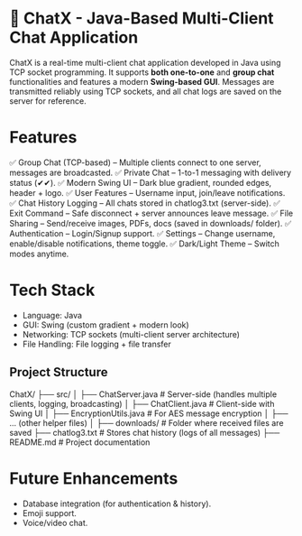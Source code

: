 # 💬 ChatX - Java-Based Multi-Client Chat Application

ChatX is a real-time multi-client chat application developed in Java using TCP socket programming. It supports **both one-to-one** and **group chat** functionalities and features a modern **Swing-based GUI**. Messages are transmitted reliably using TCP sockets, and all chat logs are saved on the server for reference.

# Features

✅ Group Chat (TCP-based) – Multiple clients connect to one server, messages are broadcasted.
✅ Private Chat – 1-to-1 messaging with delivery status (✔✔).
✅ Modern Swing UI – Dark blue gradient, rounded edges, header + logo.
✅ User Features – Username input, join/leave notifications.
✅ Chat History Logging – All chats stored in chatlog3.txt (server-side).
✅ Exit Command – Safe disconnect + server announces leave message.
✅ File Sharing – Send/receive images, PDFs, docs (saved in downloads/ folder).
✅ Authentication – Login/Signup support.
✅ Settings – Change username, enable/disable notifications, theme toggle.
✅ Dark/Light Theme – Switch modes anytime.

# Tech Stack

* Language: Java
* GUI: Swing (custom gradient + modern look)
* Networking: TCP sockets (multi-client server architecture)
* File Handling: File logging + file transfer

## Project Structure

ChatX/
├── src/
│   ├── ChatServer.java      # Server-side (handles multiple clients, logging, broadcasting)
│   ├── ChatClient.java      # Client-side with Swing UI
│   ├── EncryptionUtils.java # For AES message encryption
│   ├── ... (other helper files)
│
├── downloads/              # Folder where received files are saved
├── chatlog3.txt            # Stores chat history (logs of all messages)
├── README.md               # Project documentation


# Future Enhancements

* Database integration (for authentication & history).
* Emoji support.
* Voice/video chat.

  
